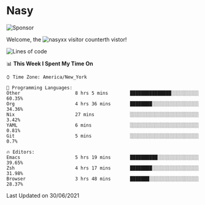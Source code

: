 # Nasy

<!--
<p align="center">
<img height="200" src="https://github-readme-stats.vercel.app/api?username=nasyxx&count_private=true&show_icons=true&theme=dracula&include_all_commits=true"/>
<img height="200" src="https://github-readme-stats.vercel.app/api/top-langs/?username=nasyxx&theme=dracula&hide=html,jupyter+notebook&count_private=true&show_icons=true"/>
</p>

  
----------------
-->

![Sponsor](https://img.shields.io/static/v1.svg?label=Sponsor&message=%E2%9D%A4&logo=GitHub&style=flat&color=pink)
 
Welcome, the ![nasyxx visitor counter](https://count.getloli.com/get/@nasyxx?theme=rule34)th vistor!
 
<!--START_SECTION:waka-->
![Lines of code](https://img.shields.io/badge/From%20Hello%20World%20I%27ve%20Written-5.4%20million%20lines%20of%20code-blue)

📊 **This Week I Spent My Time On** 

```text
⌚︎ Time Zone: America/New_York

💬 Programming Languages: 
Other                    8 hrs 5 mins        ███████████████░░░░░░░░░░   60.35% 
Org                      4 hrs 36 mins       ████████░░░░░░░░░░░░░░░░░   34.36% 
Nix                      27 mins             ░░░░░░░░░░░░░░░░░░░░░░░░░   3.42% 
YAML                     6 mins              ░░░░░░░░░░░░░░░░░░░░░░░░░   0.81% 
Git                      5 mins              ░░░░░░░░░░░░░░░░░░░░░░░░░   0.7%

🔥 Editors: 
Emacs                    5 hrs 19 mins       ██████████░░░░░░░░░░░░░░░   39.65% 
Zsh                      4 hrs 17 mins       ████████░░░░░░░░░░░░░░░░░   31.98% 
Browser                  3 hrs 48 mins       ███████░░░░░░░░░░░░░░░░░░   28.37%

```


 Last Updated on 30/06/2021
<!--END_SECTION:waka-->

<!-- ![visitors](https://visitor-badge.laobi.icu/badge?page_id=nasyxx.nasyxx) -->
